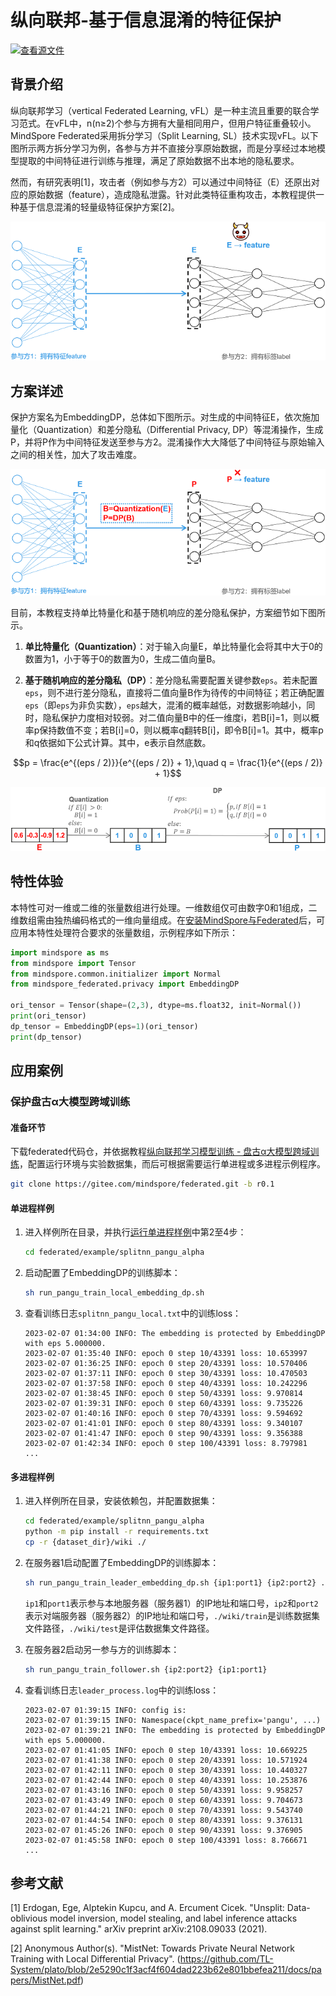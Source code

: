 # 纵向联邦-基于信息混淆的特征保护

[![查看源文件](https://mindspore-website.obs.cn-north-4.myhuaweicloud.com/website-images/r2.0/resource/_static/logo_source.png)](https://gitee.com/mindspore/docs/blob/r2.0/docs/federated/docs/source_zh_cn/secure_vertical_federated_learning_with_EmbeddingDP.md)

## 背景介绍

纵向联邦学习（vertical Federated Learning, vFL）是一种主流且重要的联合学习范式。在vFL中，n(n≥2)个参与方拥有大量相同用户，但用户特征重叠较小。MindSpore Federated采用拆分学习（Split Learning, SL）技术实现vFL。以下图所示两方拆分学习为例，各参与方并不直接分享原始数据，而是分享经过本地模型提取的中间特征进行训练与推理，满足了原始数据不出本地的隐私要求。

然而，有研究表明[1]，攻击者（例如参与方2）可以通过中间特征（E）还原出对应的原始数据（feature），造成隐私泄露。针对此类特征重构攻击，本教程提供一种基于信息混淆的轻量级特征保护方案[2]。

![image.png](./images/vfl_feature_reconstruction.png)

## 方案详述

保护方案名为EmbeddingDP，总体如下图所示。对生成的中间特征E，依次施加量化（Quantization）和差分隐私（Differential Privacy, DP）等混淆操作，生成P，并将P作为中间特征发送至参与方2。混淆操作大大降低了中间特征与原始输入之间的相关性，加大了攻击难度。

![image.png](./images/vfl_feature_reconstruction_defense.png)

目前，本教程支持单比特量化和基于随机响应的差分隐私保护，方案细节如下图所示。

1. **单比特量化（Quantization）**：对于输入向量E，单比特量化会将其中大于0的数置为1，小于等于0的数置为0，生成二值向量B。

2. **基于随机响应的差分隐私（DP）**：差分隐私需要配置关键参数`eps`。若未配置`eps`，则不进行差分隐私，直接将二值向量B作为待传的中间特征；若正确配置`eps`（即`eps`为非负实数），`eps`越大，混淆的概率越低，对数据影响越小，同时，隐私保护力度相对较弱。对二值向量B中的任一维度i，若B[i]=1，则以概率p保持数值不变；若B[i]=0，则以概率q翻转B[i]，即令B[i]=1。其中，概率p和q依据如下公式计算。其中，e表示自然底数。

$$p = \frac{e^{(eps / 2)}}{e^{(eps / 2)} + 1},\quad q = \frac{1}{e^{(eps / 2)} + 1}$$

![image.png](./images/vfl_mnist_detail.png)

## 特性体验

本特性可对一维或二维的张量数组进行处理。一维数组仅可由数字0和1组成，二维数组需由独热编码格式的一维向量组成。在[安装MindSpore与Federated](https://mindspore.cn/federated/docs/zh-CN/r0.1/federated_install.html#%E8%8E%B7%E5%8F%96mindspore-federated)后，可应用本特性处理符合要求的张量数组，示例程序如下所示：

```python
import mindspore as ms
from mindspore import Tensor
from mindspore.common.initializer import Normal
from mindspore_federated.privacy import EmbeddingDP

ori_tensor = Tensor(shape=(2,3), dtype=ms.float32, init=Normal())
print(ori_tensor)
dp_tensor = EmbeddingDP(eps=1)(ori_tensor)
print(dp_tensor)
```

## 应用案例

### 保护盘古α大模型跨域训练

#### 准备环节

下载federated代码仓，并依据教程[纵向联邦学习模型训练 - 盘古α大模型跨域训练](https://mindspore.cn/federated/docs/zh-CN/r0.1/split_pangu_alpha_application.html#%E5%87%86%E5%A4%87%E7%8E%AF%E8%8A%82)，配置运行环境与实验数据集，而后可根据需要运行单进程或多进程示例程序。

```bash
git clone https://gitee.com/mindspore/federated.git -b r0.1
```

#### 单进程样例

1. 进入样例所在目录，并执行[运行单进程样例](https://mindspore.cn/federated/docs/zh-CN/r0.1/split_pangu_alpha_application.html#%E8%BF%90%E8%A1%8C%E5%8D%95%E8%BF%9B%E7%A8%8B%E6%A0%B7%E4%BE%8B)中第2至4步：

    ```bash
    cd federated/example/splitnn_pangu_alpha
    ```

2. 启动配置了EmbeddingDP的训练脚本：

    ```bash
    sh run_pangu_train_local_embedding_dp.sh
    ```

3. 查看训练日志`splitnn_pangu_local.txt`中的训练loss：

    ```text
    2023-02-07 01:34:00 INFO: The embedding is protected by EmbeddingDP with eps 5.000000.
    2023-02-07 01:35:40 INFO: epoch 0 step 10/43391 loss: 10.653997
    2023-02-07 01:36:25 INFO: epoch 0 step 20/43391 loss: 10.570406
    2023-02-07 01:37:11 INFO: epoch 0 step 30/43391 loss: 10.470503
    2023-02-07 01:37:58 INFO: epoch 0 step 40/43391 loss: 10.242296
    2023-02-07 01:38:45 INFO: epoch 0 step 50/43391 loss: 9.970814
    2023-02-07 01:39:31 INFO: epoch 0 step 60/43391 loss: 9.735226
    2023-02-07 01:40:16 INFO: epoch 0 step 70/43391 loss: 9.594692
    2023-02-07 01:41:01 INFO: epoch 0 step 80/43391 loss: 9.340107
    2023-02-07 01:41:47 INFO: epoch 0 step 90/43391 loss: 9.356388
    2023-02-07 01:42:34 INFO: epoch 0 step 100/43391 loss: 8.797981
    ...
    ```

#### 多进程样例

1. 进入样例所在目录，安装依赖包，并配置数据集：

    ```bash
    cd federated/example/splitnn_pangu_alpha
    python -m pip install -r requirements.txt
    cp -r {dataset_dir}/wiki ./
    ```

2. 在服务器1启动配置了EmbeddingDP的训练脚本：

    ```bash
    sh run_pangu_train_leader_embedding_dp.sh {ip1:port1} {ip2:port2} ./wiki/train ./wiki/train
    ```

    `ip1`和`port1`表示参与本地服务器（服务器1）的IP地址和端口号，`ip2`和`port2`表示对端服务器（服务器2）的IP地址和端口号，`./wiki/train`是训练数据集文件路径，`./wiki/test`是评估数据集文件路径。

3. 在服务器2启动另一参与方的训练脚本：

    ```bash
    sh run_pangu_train_follower.sh {ip2:port2} {ip1:port1}
    ```

4. 查看训练日志`leader_process.log`中的训练loss：

    ```text
    2023-02-07 01:39:15 INFO: config is:
    2023-02-07 01:39:15 INFO: Namespace(ckpt_name_prefix='pangu', ...)
    2023-02-07 01:39:21 INFO: The embedding is protected by EmbeddingDP with eps 5.000000.
    2023-02-07 01:41:05 INFO: epoch 0 step 10/43391 loss: 10.669225
    2023-02-07 01:41:38 INFO: epoch 0 step 20/43391 loss: 10.571924
    2023-02-07 01:42:11 INFO: epoch 0 step 30/43391 loss: 10.440327
    2023-02-07 01:42:44 INFO: epoch 0 step 40/43391 loss: 10.253876
    2023-02-07 01:43:16 INFO: epoch 0 step 50/43391 loss: 9.958257
    2023-02-07 01:43:49 INFO: epoch 0 step 60/43391 loss: 9.704673
    2023-02-07 01:44:21 INFO: epoch 0 step 70/43391 loss: 9.543740
    2023-02-07 01:44:54 INFO: epoch 0 step 80/43391 loss: 9.376131
    2023-02-07 01:45:26 INFO: epoch 0 step 90/43391 loss: 9.376905
    2023-02-07 01:45:58 INFO: epoch 0 step 100/43391 loss: 8.766671
    ...
    ```

## 参考文献

[1] Erdogan, Ege, Alptekin Kupcu, and A. Ercument Cicek. "Unsplit: Data-oblivious model inversion, model stealing, and label inference attacks against split learning." arXiv preprint arXiv:2108.09033 (2021).

[2] Anonymous Author(s). "MistNet: Towards Private Neural Network Training with Local Differential Privacy". (https://github.com/TL-System/plato/blob/2e5290c1f3acf4f604dad223b62e801bbefea211/docs/papers/MistNet.pdf)
